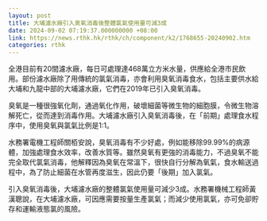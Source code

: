 ```yaml
---
layout: post
title: 大埔濾水廠引入臭氧消毒後整體氯氣使用量可減3成
date: 2024-09-02 07:19:37.000000000 +08:00
link: https://news.rthk.hk/rthk/ch/component/k2/1768655-20240902.htm
categories: rthk
---
```


全港目前有20間濾水廠，每日可處理達468萬立方米水量，供應給全港市民飲用。部份濾水廠除了用傳統的氯氣消毒，亦會利用臭氧消毒食水，包括主要供水給大埔和九龍中部的大埔濾水廠，它們在2019年已引入臭氧消毒。

臭氧是一種很強氧化劑，通過氧化作用，破壞細菌等微生物的細胞膜，令微生物溶解死亡，從而達到消毒作用。大埔濾水廠引入臭氧消毒後，在「前期」處理食水程序中，使用臭氧與氯氣比例是1:1。

水務署電機工程師關栢安說，臭氧消毒有不少好處，例如能移除99.99%的病源體，加強處理食水效率，改善水質等。雖然臭氧有更強的消毒能力，不過臭氧不能完全取代氯氣消毒，他解釋因為臭氧在常溫下，很快自行分解為氧氣，食水輸送過程中，為了防止細菌在水管再度滋生，因此仍要「後期」加入氯氣。

引入臭氧消毒後，大埔濾水廠的整體氯氣使用量可減少3成。水務署機械工程師黃漢聰說，在大埔濾水廠，可因應需要按量生產氯氣；而減少使用氯氣，亦可免卻貯存和運輸液態氯的風險。
